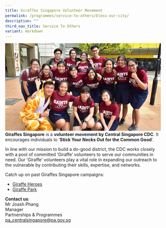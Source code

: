 ```yaml
---
title: Giraffes Singapore Volunteer Movement
permalink: /programmes/service-to-others/bless-our-city/
description: ""
third_nav_title: Service To Others
variant: markdown
---
```

![Giraffes Singapore](/images/Partner%20Us/2018-giraffe-main.jpg)<br>
**Giraffes Singapore**&nbsp;is a&nbsp;**volunteer movement by Central Singapore CDC**. It encourages individuals to ‘**Stick Your Necks Out for the Common Good**’.

In line with our mission to build a do-good district, the CDC works closely with a pool of committed ‘Giraffe’ volunteers to serve our communities in need. Our ‘Giraffe’ volunteers play a vital role in expanding our outreach to the vulnerable by contributing their skills, expertise, and networks.

Catch up on past Giraffes Singapore campaigns:

*   [Giraffe Heroes](https://www.youtube.com/watch?v=kySkyxLLdA8)
*   [Giraffe Park](https://www.facebook.com/watch/?v=1711230715838606)

**Contact us**:  
Mr Joash Phang  
Manager&nbsp;  
Partnerships &amp; Programmes  
[pa\_centralsingapore@pa.gov.sg](mailto:pa_centralsingapore@pa.gov.sg)